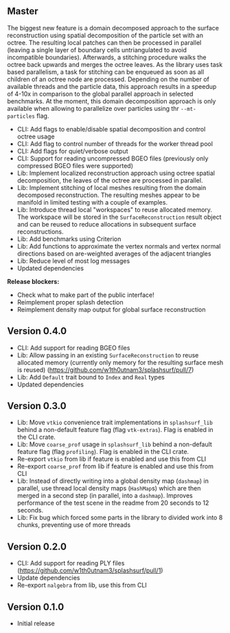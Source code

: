 ## Master

The biggest new feature is a domain decomposed approach to the surface reconstruction using spatial decomposition of the particle set with an octree.
The resulting local patches can then be processed in parallel (leaving a single layer of boundary cells untriangulated to avoid incompatible boundaries).
Afterwards, a stitching procedure walks the octree back upwards and merges the octree leaves. 
As the library uses task based parallelism, a task for stitching can be enqueued as soon as all children of an octree node are processed.
Depending on the number of available threads and the particle data, this approach results in a speedup of 4-10x in comparison to the global parallel approach in selected benchmarks.
At the moment, this domain decomposition approach is only available when allowing to parallelize over particles using thr `--mt-particles` flag.

 - CLI: Add flags to enable/disable spatial decomposition and control octree usage
 - CLI: Add flag to control number of threads for the worker thread pool
 - CLI: Add flags for quiet/verbose output
 - CLI: Support for reading uncompressed BGEO files (previously only compressed BGEO files were supported)
 - Lib: Implement localized reconstruction approach using octree spatial decomposition, the leaves of the octree are processed in parallel.
 - Lib: Implement stitching of local meshes resulting from the domain decomposed reconstruction. The resulting meshes appear to be manifold in limited testing with a couple of examples.
 - Lib: Introduce thread local "workspaces" to reuse allocated memory. The workspace will be stored in the `SurfaceReconstruction` result object and can be reused to reduce allocations in subsequent surface reconstructions.
 - Lib: Add benchmarks using Criterion
 - Lib: Add functions to approximate the vertex normals and vertex normal directions based on are-weighted averages of the adjacent triangles
 - Lib: Reduce level of most log messages  
 - Updated dependencies

**Release blockers:** 
 - Check what to make part of the public interface!
 - Reimplement proper splash detection
 - Reimplement density map output for global surface reconstruction

## Version 0.4.0

 - CLI: Add support for reading BGEO files
 - Lib: Allow passing in an existing `SurfaceReconstruction` to reuse allocated memory (currently only memory for the resulting surface mesh is reused) (https://github.com/w1th0utnam3/splashsurf/pull/7)
 - Lib: Add `Default` trait bound to `Index` and `Real` types
 - Updated dependencies

## Version 0.3.0

 - Lib: Move `vtkio` convenience trait implementations in `splashsurf_lib` behind a non-default feature flag (flag `vtk-extras`). Flag is enabled in the CLI crate.
 - Lib: Move `coarse_prof` usage in `splashsurf_lib` behind a non-default feature flag (flag `profiling`). Flag is enabled in the CLI crate.
 - Re-export `vtkio` from lib if feature is enabled and use this from CLI
 - Re-export `coarse_prof` from lib if feature is enabled and use this from CLI 
 - Lib: Instead of directly writing into a global density map (`dashmap`) in parallel, use thread local density maps (`HashMap`s) which are then merged in a second step (in parallel, into a `dashmap`). Improves performance of the test scene in the readme from 20 seconds to 12 seconds.
 - Lib: Fix bug which forced some parts in the library to divided work into 8 chunks, preventing use of more threads

## Version 0.2.0

 - CLI: Add support for reading PLY files (https://github.com/w1th0utnam3/splashsurf/pull/1)
 - Update dependencies
 - Re-export `nalgebra` from lib, use this from CLI

## Version 0.1.0

 - Initial release
